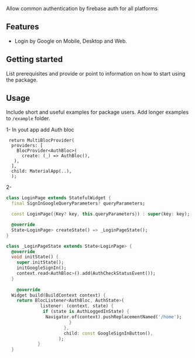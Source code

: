 Allow common authentication by firebase auth for all platforms

## Features

- Login by Google on Mobile, Desktop and Web.

## Getting started

List prerequisites and provide or point to information on how to
start using the package.

## Usage

 Include short and useful examples for package users. Add longer examples
to `/example` folder.


1- In yout app add Auth bloc

     return MultiBlocProvider(
      providers: [
        BlocProvider<AuthBloc>(
          create: (_) => AuthBloc(),
       ),
      ],
      child: MaterialApp(..),
      );

2- 

```dart 
class LoginPage extends StatefulWidget {
  final SignInGoogleQueryParameters? queryParameters;

  const LoginPage({Key? key, this.queryParameters}) : super(key: key);

  @override
  State<LoginPage> createState() => _LoginPageState();
}

class _LoginPageState extends State<LoginPage> {
  @override
  void initState() {
    super.initState();
    initGoogleSignIn();
    context.read<AuthBloc>().add(AuthCheckStatusEvent());
  }
  
    @override
  Widget build(BuildContext context) {
    return BlocListener<AuthBloc, AuthState>(
             listener: (context, state) {
              if (state is AuthLoggedInState) {
               Navigator.of(context).pushReplacementNamed('/home');
                        }
                      },
                      child: const GoogleSignInButton(),
                    );
            }
  }
  ```